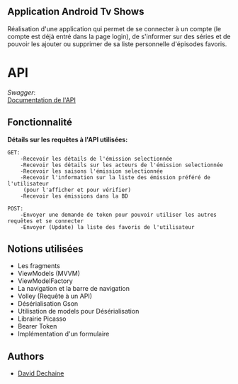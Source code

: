 ## Application Android Tv Shows
Réalisation d'une application qui permet de se connecter à un compte (le compte est déjà entré dans la page login), de s'informer sur des séries et de pouvoir les ajouter ou supprimer de sa liste personnelle d'épisodes favoris.
# API
*Swagger*:  
[Documentation de l'API](https://tvshowdbapi.herokuapp.com/)
## Fonctionnalité
**Détails sur les requêtes à l'API utilisées:**

    GET: 
        -Recevoir les détails de l'émission selectionnée
        -Recevoir les détails sur les acteurs de l'émission selectionnée
        -Recevoir les saisons l'émission selectionnée
        -Recevoir l'information sur la liste des émission préféré de l'utilisateur
         (pour l'afficher et pour vérifier)
        -Recevoir les émissions dans la BD

    POST:
        -Envoyer une demande de token pour pouvoir utiliser les autres requêtes et se connecter
        -Envoyer (Update) la liste des favoris de l'utilisateur

    
## Notions utilisées
- Les fragments
- ViewModels (MVVM)
- ViewModelFactory
- La navigation et la barre de navigation
- Volley (Requête à un API)
- Désérialisation Gson
- Utilisation de models pour Désérialisation
- Librairie Picasso
- Bearer Token
- Implémentation d'un formulaire
## Authors

- [David Dechaine](https://github.com/DavidDechaine)
